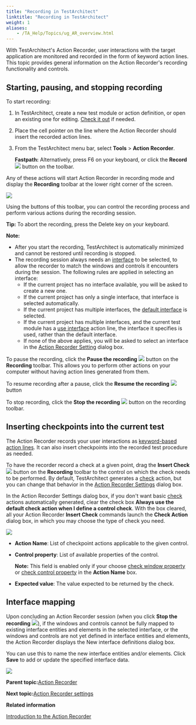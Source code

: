 ```yaml
--- 
title: "Recording in TestArchitect"
linktitle: "Recording in TestArchitect"
weight: 1
aliases: 
    - /TA_Help/Topics/ug_AR_overview.html
---
```


With TestArchitect's Action Recorder, user interactions with the target application are monitored and recorded in the form of keyword action lines. This topic provides general information on the Action Recorder's recording functionality and controls.

## Starting, pausing, and stopping recording

To start recording:

1.  In TestArchitect, create a new test module or action definition, or open an existing one for editing. [Check it out](/TA_Help/Topics/Project_items_checkout.html) if needed.
2.  Place the cell pointer on the line where the Action Recorder should insert the recorded action lines.
3.  From the TestArchitect menu bar, select **Tools** \> **Action Recorder**.

    **Fastpath:** Alternatively, press F6 on your keyboard, or click the **Record** ![](/images//Images/record_btn.png) button on the toolbar.


Any of these actions will start Action Recorder in recording mode and display the **Recording** toolbar at the lower right corner of the screen.

![](/images//Images/recording_toolbar.png)

Using the buttons of this toolbar, you can control the recording process and perform various actions during the recording session.

**Tip:** To abort the recording, press the Delete key on your keyboard.

**Note:**

-   After you start the recording, TestArchitect is automatically minimized and cannot be restored until recording is stopped.
-   The recording session always needs an [interface](/TA_Help/Topics/Interface_def_create_interface.html) to be selected, to allow the recorder to match the windows and controls it encounters during the session. The following rules are applied in selecting an interface:
    -   If the current project has no interface available, you will be asked to create a new one.
    -   If the current project has only a single interface, that interface is selected automatically.
    -   If the current project has multiple interfaces, the [default interface](/TA_Help/Topics/Interface_def_set_default_interface.html) is selected.
    -   If the current project has multiple interfaces, and the current test module has a [use interface](/TA_Automation/Topics/bia_use_interface.html) action line, the interface it specifies is used, rather than the default interface.
    -   If none of the above applies, you will be asked to select an interface in the [Action Recorder Setting](/TA_Help/Topics/ug_AR_settings.html) dialog box.

To pause the recording, click the **Pause the recording** ![](/images//Images/Pause_recording.png) button on the **Recording** toolbar. This allows you to perform other actions on your computer without having action lines generated from them.

To resume recording after a pause, click the **Resume the recording** ![](/images//Images/Resume_recording.png) button

To stop recording, click the **Stop the recording** ![](/images//Images/Stop_recording.png) button on the recording toolbar.

## Inserting checkpoints into the current test

The Action Recorder records your user interactions as [keyword-based action lines](/TA_Automation/Topics/bia_Built_in_actions.html). It can also insert checkpoints into the recorded test procedure as needed.

To have the recorder record a check at a given point, drag the **Insert Check** ![](/images//Images/inserting_checkpoints_btn.png) button on the **Recording** toolbar to the control on which the check needs to be performed. By default, TestArchitect generates a [check](/TA_Automation/Topics/bia_check.html) action, but you can change that behavior in the [Action Recorder Settings](/TA_Help/Topics/ug_AR_settings.html#li_jpf_j3p_js) dialog box.

In the Action Recorder Settings dialog box, if you don't want basic [check](/TA_Automation/Topics/bia_check.html) actions automatically generated, clear the check box **Always use the default check action when I define a control check**. With the box cleared, all your Action Recorder **Insert Check** commands launch the **Check Action** dialog box, in which you may choose the type of check you need.

![](/images//Images/Action_Recorder_check_action.png)

-   **Action Name**: List of checkpoint actions applicable to the given control.
-   **Control property**: List of available properties of the control.

    **Note:** This field is enabled only if your choose [check window property](/TA_Automation/Topics/bia_check_window_property.html) or [check control property](/TA_Automation/Topics/bia_check_control_property.html) in the **Action Name** box.

-   **Expected value**: The value expected to be returned by the check.

## Interface mapping

Upon concluding an Action Recorder session \(when you click **Stop the recording** ![](/images//Images/Stop_recording.png)\), if the windows and controls cannot be fully mapped to existing interface entities and elements in the selected interface, or the windows and controls are not yet defined in interface entities and elements, the Action Recorder displays the New interface definitions dialog box.

You can use this to name the new interface entities and/or elements. Click **Save** to add or update the specified interface data.

![](/images//Images/Action_Recorder_interface_menu_after.png)

**Parent topic:**[Action Recorder](/TA_Help/Topics/Creating_and_using_actions_AR.html)

**Next topic:**[Action Recorder settings](/TA_Help/Topics/ug_AR_settings.html)

**Related information**  


[Introduction to the Action Recorder](/TA_Tutorials/Topics/Action_Recorder_Introduction.html)

